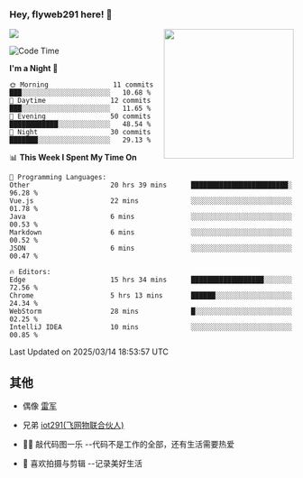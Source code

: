 ### Hey, flyweb291 here! 👋

![](https://metrics.lecoq.io/cherry291?template=classic&config.timezone=Asia%2FShanghai)
<img align='right' src="https://media.giphy.com/media/M9gbBd9nbDrOTu1Mqx/giphy.gif" width="230">
<!-- ![](https://github-readme-stats-ouuan.vercel.app/api?username=flyweb291&theme=dark&show_icons=true) -->

<!--START_SECTION:waka-->
![Code Time](http://img.shields.io/badge/Code%20Time-981%20hrs%2028%20mins-blue)

**I'm a Night 🦉** 

```text
🌞 Morning                11 commits          ███░░░░░░░░░░░░░░░░░░░░░░   10.68 % 
🌆 Daytime                12 commits          ███░░░░░░░░░░░░░░░░░░░░░░   11.65 % 
🌃 Evening                50 commits          ████████████░░░░░░░░░░░░░   48.54 % 
🌙 Night                  30 commits          ███████░░░░░░░░░░░░░░░░░░   29.13 % 
```


📊 **This Week I Spent My Time On** 

```text
💬 Programming Languages: 
Other                    20 hrs 39 mins      ████████████████████████░   96.28 % 
Vue.js                   22 mins             ░░░░░░░░░░░░░░░░░░░░░░░░░   01.78 % 
Java                     6 mins              ░░░░░░░░░░░░░░░░░░░░░░░░░   00.53 % 
Markdown                 6 mins              ░░░░░░░░░░░░░░░░░░░░░░░░░   00.52 % 
JSON                     6 mins              ░░░░░░░░░░░░░░░░░░░░░░░░░   00.47 % 

🔥 Editors: 
Edge                     15 hrs 34 mins      ██████████████████░░░░░░░   72.56 % 
Chrome                   5 hrs 13 mins       ██████░░░░░░░░░░░░░░░░░░░   24.34 % 
WebStorm                 28 mins             █░░░░░░░░░░░░░░░░░░░░░░░░   02.25 % 
IntelliJ IDEA            10 mins             ░░░░░░░░░░░░░░░░░░░░░░░░░   00.85 % 
```


 Last Updated on 2025/03/14 18:53:57 UTC
<!--END_SECTION:waka-->

<!--
**flyweb291/数字游牧人** is a ✨ _special_ ✨ repository because its `README.md` (this file) appears on your GitHub profile.

Here are some ideas to get you started:

- 🔭 I’m currently working on ...
- 🌱 I’m currently learning ...
- 👯 I’m looking to collaborate on ...
- 🤔 I’m looking for help with ...
- 💬 Ask me about ...
- 📫 How to reach me: ...
- 😄 Pronouns: ...
- ⚡ Fun fact: ...
-->

 ## 其他
 
- 偶像 [雷军](https://weibo.com/u/1749127163)
- 兄弟 [iot291(飞网物联合伙人)](https://github.com/iot291)

- 👨‍💻 敲代码图一乐    --代码不是工作的全部，还有生活需要热爱
- 🎥 喜欢拍摄与剪辑  --记录美好生活
